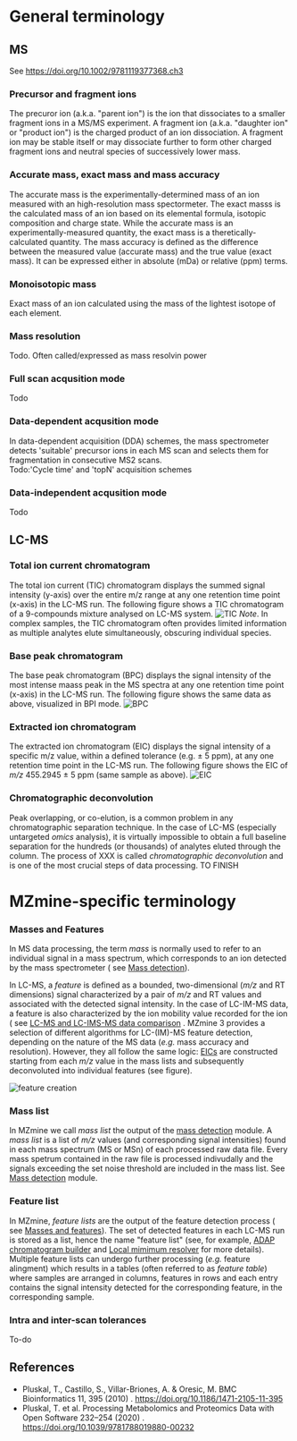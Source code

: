 # General terminology

## MS

See https://doi.org/10.1002/9781119377368.ch3

### Precursor and fragment ions

The precuror ion (a.k.a. "parent ion") is the ion that dissociates to a smaller fragment ions in a
MS/MS experiment. A fragment ion (a.k.a. "daughter ion" or "product ion") is the charged product of
an ion dissociation. A fragment ion may be stable itself or may dissociate further to form other
charged fragment ions and neutral species of successively lower mass.

### Accurate mass, exact mass and mass accuracy

The accurate mass is the experimentally-determined mass of an ion measured with an high-resolution
mass spectormeter. The exact masss is the calculated mass of an ion based on its elemental formula,
isotopic composition and charge state. While the accurate mass is an experimentally-measured
quantity, the exact mass is a theretically-calculated quantity. The mass accuracy is defined as the
difference between the measured value (accurate mass) and the true value (exact mass). It can be
expressed either in absolute (mDa) or relative (ppm) terms.

### Monoisotopic mass

Exact mass of an ion calculated using the mass of the lightest isotope of each element.

### Mass resolution

Todo. Often called/expressed as mass resolvin power

### Full scan acqusition mode

Todo

### Data-dependent acqusition mode

In data-dependent acquisition (DDA) schemes, the mass spectrometer detects 'suitable' precursor ions
in each MS scan and selects them for fragmentation in consecutive MS2 scans.<br>
Todo:'Cycle time' and 'topN' acquisition schemes

### Data-independent acqusition mode

Todo

## LC-MS

### Total ion current chromatogram

The total ion current (TIC) chromatogram displays the summed signal intensity (y-axis) over the
entire m/z range at any one retention time point (x-axis) in the LC-MS run. The following figure
shows a TIC chromatogram of a 9-compounds mixture analysed on LC-MS system.
![TIC](TIC.png)
_Note_. In complex samples, the TIC chromatogram often provides limited information as multiple
analytes elute simultaneously, obscuring individual species.

### Base peak chromatogram

The base peak chromatogram (BPC) displays the signal intensity of the most intense maass peak in the
MS spectra at any one retention time point (x-axis) in the LC-MS run. The following figure shows the
same data as above, visualized in BPI mode.
![BPC](BPC.png)

### Extracted ion chromatogram

The extracted ion chromatogram (EIC) displays the signal intensity of a specific m/z value, within a
defined tolerance (e.g. ± 5 ppm), at any one retention time point in the LC-MS run. The following
figure shows the EIC of _m/z_ 455.2945 ± 5 ppm (same sample as above).
![EIC](EIC.png)

### Chromatographic deconvolution

Peak overlapping, or co-elution, is a common problem in any chromatographic separation technique. In
the case of LC-MS (especially untargeted _omics_ analysis), it is virtually impossible to obtain a
full baseline separation for the hundreds (or thousands) of analytes eluted through the column. The
process of XXX is called _chromatographic deconvolution_ and is one of the most crucial steps of
data processing. TO FINISH

# MZmine-specific terminology

### Masses and Features

In MS data processing, the term _mass_ is normally used to refer to an individual signal in a mass
spectrum, which corresponds to an ion detected by the mass spectrometer (
see [Mass detection](../module_docs/featdet_mass_detection/mass-detection.md)).

In LC-MS, a _feature_ is defined as a bounded, two-dimensional (_m/z_ and RT dimensions) signal
characterized by a pair of _m/z_ and RT values and associated with the detected signal intensity. In
the case of LC-IM-MS data, a feature is also characterized by the ion mobility value recorded for
the ion (
see [LC-MS and LC-IMS-MS data comparison](../workflows/imsworkflow/lc-ms-and-lc-ims-ms-data-comparison.md)
. MZmine 3 provides a selection of different algorithms for LC-(IM)-MS feature detection, depending
on the nature of the MS data (_e.g._ mass accuracy and resolution). However, they all follow the
same logic: [EICs](#extracted-ion-chromatogram) are constructed starting from each _m/z_ value in
the mass lists and subsequently deconvoluted into individual features (see figure).

![feature creation](feature-creation.png)

### Mass list

In MZmine we call _mass list_ the output of
the [mass detection](../module_docs/featdet_mass_detection/mass-detection.md) module. A _mass list_
is a list of _m/z_ values (and corresponding signal intensities) found in each mass spectrum (MS or
MSn) of each processed raw data file. Every mass spetrum contained in the raw file is processed
indivudally and the signals exceeding the set noise threshold are included in the mass list.
See [Mass detection](../module_docs/featdet_mass_detection/mass-detection.md) module.

### Feature list

In MZmine, _feature lists_ are the output of the feature detection process (
see [Masses and features](#masses-and-features)). The set of detected features in each LC-MS run is
stored as a list, hence the name "feature list" (see, for
example, [ADAP chromatogram builder](../module_docs/featdet_adap_chromatogram_builder/adap-chromatogram-builder.md)
and [Local mimimum resolver](../module_docs/featdet_resolver_local_minimum/local-minimum-resolver.md)
for more details). Multiple feature lists can undergo further processing (_e.g._ feature alingment)
which results in a tables (often referred to as _feature table_) where samples are arranged in
columns, features in rows and each entry contains the signal intensity detected for the
corresponding feature, in the corresponding sample.

### Intra and inter-scan tolerances

To-do

## References

- Pluskal, T., Castillo, S., Villar-Briones, A. & Oresic, M. BMC Bioinformatics 11, 395 (2010)
  . https://doi.org/10.1186/1471-2105-11-395
- Pluskal, T. et al. Processing Metabolomics and Proteomics Data with Open Software 232–254 (2020)
  . https://doi.org/10.1039/9781788019880-00232

